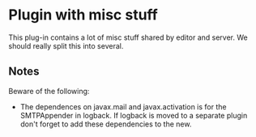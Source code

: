 Plugin with misc stuff
======================

This plug-in contains a lot of misc stuff shared by editor and server. We should really split this into several.

Notes
-----

Beware of the following:

* The dependences on javax.mail and javax.activation is for the SMTPAppender in logback. If logback is moved to a separate plugin
  don't forget to add these dependencies to the new.


